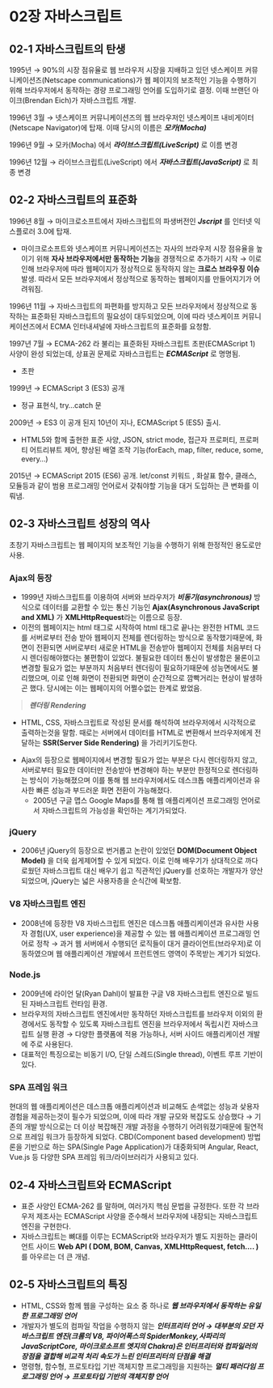 # 02장 자바스크립트
## 02-1 자바스크립트의 탄생

1995년 → 90%의 시장 점유율로 웹 브라우저 시장을 지배하고 있던 넷스케이프 커뮤니케이션즈(Netscape communications)가 웹 페이지의 보조적인 기능을 수행하기 위해 브라우저에서 동작하는 경량 프로그래밍 언어를 도입하기로 결정. 이때 브랜던 아이크(Brendan Eich)가 자바스크립트 개발.

1996년 3월 → 넷스케이프 커뮤니케이션즈의 웹 브라우저인 넷스케이프 내비게이터(Netscape Navigator)에 탑재. 이때 당시의 이름은 ***모카(Mocha)***

1996년 9월 → 모카(Mocha) 에서 ***라이브스크립트(LiveScript)*** 로 이름 변경

1996년 12월 → 라이브스크립트(LiveScript) 에서 ***자바스크립트(JavaScript)*** 로 최종 변경

## 02-2 자바스크립트의 표준화

1996년 8월 → 마이크로소프트에서 자바스크립트의 파생버전인 ***Jscript*** 를 인터넷 익스플로러 3.0에 탑재.

- 마이크로소프트와 넷스케이프 커뮤니케이션즈는 자사의 브라우저 시장 점유율을 높이기 위해 **자사 브라우저에서만 동작하는 기능**을 경쟁적으로 추가하기 시작 → 이로 인해 브라우저에 따라 웹페이지가 정상적으로 동작하지 않는 **크로스 브라우징 이슈** 발생. 따라서 모든 브라우저에서 정상적으로 동작하는 웹페이지를 만들어지기가 어려워짐.

1996년 11월 → 자바스크립트의 파편화를 방지하고 모든 브라우저에서 정상적으로 동작하는 표준화된 자바스크립트의 필요성이 대두되었으며, 이에 따라 넷스케이프 커뮤니케이션즈에서 ECMA 인터내셔널에 자바스크립트의 표준화를 요청함.

1997년 7월 → ECMA-262 라 불리는 표준화된 자바스크립트 초판(ECMAScript 1) 사양이 완성 되었는데, 상표권 문제로 자바스크립트는 ***ECMAScript*** 로 명명됨.

- 초판

1999년 → ECMAScript 3 (ES3) 공개

- 정규 표현식, try…catch 문

2009년 → ES3 이 공개 된지 10년이 지나, ECMAScript 5 (ES5) 출시. 

- HTML5와 함께 출현한 표준 사양, JSON, strict mode, 접근자 프로퍼티, 프로퍼티 어트리뷰트 제어, 향상된 배열 조작 기능(forEach, map, filter, reduce, some, every…)

2015년 → ECMAScript 2015 (ES6) 공개. let/const 키워드 , 화살표 함수, 클래스, 모듈등과 같이 범용  프로그래밍 언어로서 갖춰야할 기능을 대거 도입하는 큰 변화를 이뤄냄. 

## 02-3 자바스크립트 성장의 역사

초창기 자바스크립트는 웹 페이지의 보조적인 기능을 수행하기 위해 한정적인 용도로만 사용.

### Ajax의 등장

- 1999년 자바스크립트를 이용하여 서버와 브라우저가 ***비동기(asynchronous)*** 방식으로 데이터를 교환할 수 있는 통신 기능인 **Ajax(Asynchronous JavaScript and XML)** 가 **XMLHttpRequest**라는 이름으로 등장.
- 이전의 웹페이지는 html 태그로 시작하여 html 태그로 끝나는 완전한 HTML 코드를 서버로부터 전송 받아 웹페이지 전체를 렌더링하는 방식으로 동작했기때문에, 화면이 전환되면 서버로부터 새로운 HTML을 전송받아 웹페이지 전체를 처음부터 다시 렌더링해야했다는 불편함이 있었다. 불필요한 데이터 통신이 발생함은 물론이고 변경할 필요가 없는 부분까지 처음부터 렌더링이 필요하기때문에 성능면에서도 불리했으며, 이로 인해 화면이 전환되면 화면이 순간적으로 깜빡거리는 현상이 발생하곤 했다. 당시에는 이는 웹페이지의 어쩔수없는 한계로 봤었음.

> ***렌더링 Rendering***
- HTML, CSS, 자바스크립트로 작성된 문서를 해석하여 브라우저에서 시각적으로 출력하는것을 말함. 때로는 서버에서 데이터를 HTML로 변환해서 브라우저에게 전달하는 **SSR(Server Side Rendering)** 을 가리키기도한다.
> 
- Ajax의 등장으로 웹페이지에서 변경할 필요가 없는 부분은 다시 렌더링하지 않고, 서버로부터 필요한 데이터만 전송받아 변경해야 하는 부분만 한정적으로 렌더링하는 방식이 가능해졌으며 이를 통해 웹 브라우저에서도 데스크톱 애플리케이션과 유사한 빠른 성능과 부드러운 화면 전환이 가능해졌다.
    - 2005년 구글 맵스 Google Maps를 통해 웹 애플리케이션 프로그래밍 언어로서 자바스크립트의 가능성을 확인하는 계기가되었다.

### jQuery

- 2006년 jQuery의 등장으로 번거롭고 논란이 있었던 **DOM(Document Object Model)** 을 더욱 쉽게제어할 수 있게 되었다. 이로 인해 배우기가 상대적으로  까다로웠던 자바스크립트 대신 배우기 쉽고 직관적인 jQuery를 선호하는 개발자가 양산되었으며, jQuery는 넓은 사용자층을 순식간에 확보함.

### V8 자바스크립트 엔진

- 2008년에 등장한 V8 자바스크립트 엔진은 데스크톱 애플리케이션과 유사한 사용자 경험(UX, user experience)을 제공할 수 있는 웹 애플리케이션 프로그래밍 언어로 정착 → 과거 웹 서버에서 수행되던 로직들이 대거 클라이언트(브라우저)로 이동하였으며 웹 애플리케이션 개발에서 프런트엔드 영역이 주목받는 계기가 되었다.

### Node.js

- 2009년에 라이언 달(Ryan Dahl)이 발표한 구글 V8 자바스크립트 엔진으로 빌드된 자바스크립트 런타임 환경.
- 브라우저의 자바스크립트 엔진에서만 동작하던 자바스크립트를 브라우저 이외의 환경에서도 동작할 수 있도록 자바스크립트 엔진을 브라우저에서 독립시킨 자바스크립트 실행 환경 → 다양한 플랫폼에 적용 가능하나, 서버 사이드 애플리케이션 개발에 주로 사용된다.
- 대표적인 특징으로는 비동기 I/O, 단일 스레드(Single thread), 이벤트 루프 기반이 있다.

### SPA 프레임 워크

현대의 웹 애플리케이션은 데스크톱 애플리케이션과 비교해도 손색없는 성능과 샂용자 경험을 제공하는것이 필수가 되었으며, 이에 따라 개발 규모와 복잡도도 상승했다 → 기존의 개발 방식으로는 더 이상 복잡해진 개발 과정을 수행하기 어려워졌기때문에 필연적으로 프레임 워크가 등장하게 되었다. CBD(Component based development) 방법론을 기반으로 하는 SPA(Single Page Application)가 대중화되며 Angular, React, Vue.js 등 다양한 SPA 프레임 워크/라이브러리가 사용되고 있다.

## 02-4 자바스크립트와 ECMAScript

- 표준 사양인 ECMA-262 를 말하며, 여러가지 핵심 문법을 규정한다. 또한 각 브라우저 제조사는 ECMAScript 사양을 준수해서 브라우저에 내장되는 자바스크립트 엔진을 구현한다.
- 자바스크립트는 뼈대를 이루는 ECMAScript와 브라우저가 별도 지원하는 클라이언트 사이드 **Web API ( DOM, BOM, Canvas, XMLHttpRequest, fetch…. )** 를 아우르는 더 큰 개념.

## 02-5 자바스크립트의 특징

- HTML, CSS와 함께 웹을 구성하는 요소 중 하나로 ***웹 브라우저에서 동작하는 유일한 프로그래밍 언어***
- 개발자가 별도의 컴파일 작업을 수행하지 않는 ***인터프리터 언어 → 대부분의 모던 자바스크립트 엔진(크롬의 V8, 파이어폭스의 SpiderMonkey,사파리의 JavaScriptCore, 마이크로소프트 엣지의 Chakra)은 인터프리터와 컴파일러의 장점을 결합해 비교적 처리 속도가 느린 인터프리터의 단점을 해결***
- 명령형, 함수형, 프로토타입 기반 객체지향 프로그래밍을 지원하는 ***멀티 패러다임 프로그래밍 언어 → 프로토타입 기반의 객체지향 언어***
